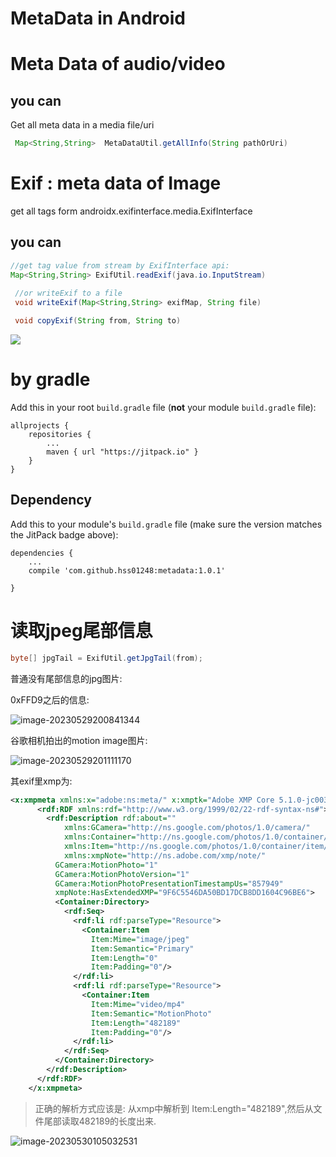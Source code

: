 # MetaData in Android

# Meta Data of audio/video

## you can

Get all meta data in a media file/uri

```java
 Map<String,String>  MetaDataUtil.getAllInfo(String pathOrUri)
```





# Exif : meta data of Image

get all tags form androidx.exifinterface.media.ExifInterface

## you can 

```java
//get tag value from stream by ExifInterface api:
Map<String,String> ExifUtil.readExif(java.io.InputStream)
  
 //or writeExif to a file
 void writeExif(Map<String,String> exifMap, String file)

 void copyExif(String from, String to)
```



[![](https://jitpack.io/v/hss01248/metadata.svg)](https://jitpack.io/#hss01248/metadata)

#  by gradle

Add this in your root `build.gradle` file (**not** your module `build.gradle` file):

```
allprojects {
	repositories {
		...
		maven { url "https://jitpack.io" }
	}
}
```

## Dependency

Add this to your module's `build.gradle` file (make sure the version matches the JitPack badge above):

```
dependencies {
	...
	compile 'com.github.hss01248:metadata:1.0.1'

}
```



# 读取jpeg尾部信息



```java
byte[] jpgTail = ExifUtil.getJpgTail(from);
```

普通没有尾部信息的jpg图片:

0xFFD9之后的信息:

![image-20230529200841344](https://cdn.jsdelivr.net/gh/shuiniuhss/myimages@main/imagemac3/image-20230529200841344.png)



谷歌相机拍出的motion image图片:



![image-20230529201111170](https://cdn.jsdelivr.net/gh/shuiniuhss/myimages@main/imagemac3/image-20230529201111170.png)

其exif里xmp为:

```xml
<x:xmpmeta xmlns:x="adobe:ns:meta/" x:xmptk="Adobe XMP Core 5.1.0-jc003">
      <rdf:RDF xmlns:rdf="http://www.w3.org/1999/02/22-rdf-syntax-ns#">
        <rdf:Description rdf:about=""
            xmlns:GCamera="http://ns.google.com/photos/1.0/camera/"
            xmlns:Container="http://ns.google.com/photos/1.0/container/"
            xmlns:Item="http://ns.google.com/photos/1.0/container/item/"
            xmlns:xmpNote="http://ns.adobe.com/xmp/note/"
          GCamera:MotionPhoto="1"
          GCamera:MotionPhotoVersion="1"
          GCamera:MotionPhotoPresentationTimestampUs="857949"
          xmpNote:HasExtendedXMP="9F6C5546DA50BD17DCB8DD1604C96BE6">
          <Container:Directory>
            <rdf:Seq>
              <rdf:li rdf:parseType="Resource">
                <Container:Item
                  Item:Mime="image/jpeg"
                  Item:Semantic="Primary"
                  Item:Length="0"
                  Item:Padding="0"/>
              </rdf:li>
              <rdf:li rdf:parseType="Resource">
                <Container:Item
                  Item:Mime="video/mp4"
                  Item:Semantic="MotionPhoto"
                  Item:Length="482189"
                  Item:Padding="0"/>
              </rdf:li>
            </rdf:Seq>
          </Container:Directory>
        </rdf:Description>
      </rdf:RDF>
    </x:xmpmeta>
```

> 正确的解析方式应该是: 从xmp中解析到 Item:Length="482189",然后从文件尾部读取482189的长度出来.

![image-20230530105032531](https://cdn.jsdelivr.net/gh/shuiniuhss/myimages@main/imagemac3/image-20230530105032531.png)
